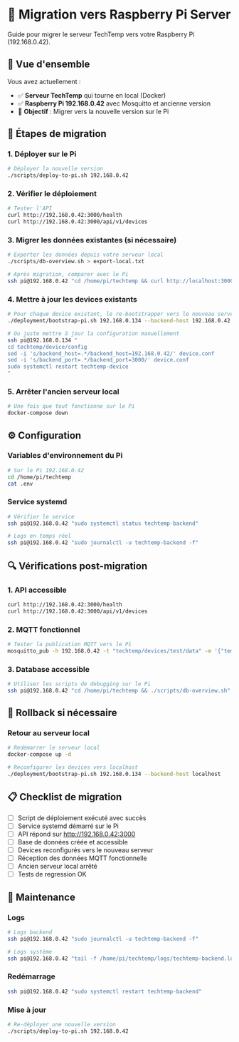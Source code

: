 # 🔄 Migration vers Raspberry Pi Server

Guide pour migrer le serveur TechTemp vers votre Raspberry Pi (192.168.0.42).

## 🎯 Vue d'ensemble

Vous avez actuellement :
- ✅ **Serveur TechTemp** qui tourne en local (Docker)
- ✅ **Raspberry Pi 192.168.0.42** avec Mosquitto et ancienne version
- 🎯 **Objectif** : Migrer vers la nouvelle version sur le Pi

## 🚀 Étapes de migration

### 1. Déployer sur le Pi
```bash
# Déployer la nouvelle version
./scripts/deploy-to-pi.sh 192.168.0.42
```

### 2. Vérifier le déploiement
```bash
# Tester l'API
curl http://192.168.0.42:3000/health
curl http://192.168.0.42:3000/api/v1/devices
```

### 3. Migrer les données existantes (si nécessaire)
```bash
# Exporter les données depuis votre serveur local
./scripts/db-overview.sh > export-local.txt

# Après migration, comparer avec le Pi
ssh pi@192.168.0.42 "cd /home/pi/techtemp && curl http://localhost:3000/api/v1/devices"
```

### 4. Mettre à jour les devices existants
```bash
# Pour chaque device existant, le re-bootstrapper vers le nouveau serveur
./deployment/bootstrap-pi.sh 192.168.0.134 --backend-host 192.168.0.42

# Ou juste mettre à jour la configuration manuellement
ssh pi@192.168.0.134 "
cd techtemp/device/config
sed -i 's/backend_host=.*/backend_host=192.168.0.42/' device.conf
sed -i 's/backend_port=.*/backend_port=3000/' device.conf
sudo systemctl restart techtemp-device
"
```

### 5. Arrêter l'ancien serveur local
```bash
# Une fois que tout fonctionne sur le Pi
docker-compose down
```

## ⚙️ Configuration

### Variables d'environnement du Pi
```bash
# Sur le Pi 192.168.0.42
cd /home/pi/techtemp
cat .env
```

### Service systemd
```bash
# Vérifier le service
ssh pi@192.168.0.42 "sudo systemctl status techtemp-backend"

# Logs en temps réel
ssh pi@192.168.0.42 "sudo journalctl -u techtemp-backend -f"
```

## 🔍 Vérifications post-migration

### 1. API accessible
```bash
curl http://192.168.0.42:3000/health
curl http://192.168.0.42:3000/api/v1/devices
```

### 2. MQTT fonctionnel
```bash
# Tester la publication MQTT vers le Pi
mosquitto_pub -h 192.168.0.42 -t "techtemp/devices/test/data" -m '{"temperature":20.5,"humidity":65.2}'
```

### 3. Database accessible
```bash
# Utiliser les scripts de debugging sur le Pi
ssh pi@192.168.0.42 "cd /home/pi/techtemp && ./scripts/db-overview.sh"
```

## 🚨 Rollback si nécessaire

### Retour au serveur local
```bash
# Redémarrer le serveur local
docker-compose up -d

# Reconfigurer les devices vers localhost
./deployment/bootstrap-pi.sh 192.168.0.134 --backend-host localhost
```

## 📋 Checklist de migration

- [ ] Script de déploiement exécuté avec succès
- [ ] Service systemd démarré sur le Pi
- [ ] API répond sur http://192.168.0.42:3000
- [ ] Base de données créée et accessible
- [ ] Devices reconfigurés vers le nouveau serveur
- [ ] Réception des données MQTT fonctionnelle
- [ ] Ancien serveur local arrêté
- [ ] Tests de regression OK

## 🔧 Maintenance

### Logs
```bash
# Logs backend
ssh pi@192.168.0.42 "sudo journalctl -u techtemp-backend -f"

# Logs système
ssh pi@192.168.0.42 "tail -f /home/pi/techtemp/logs/techtemp-backend.log"
```

### Redémarrage
```bash
ssh pi@192.168.0.42 "sudo systemctl restart techtemp-backend"
```

### Mise à jour
```bash
# Re-déployer une nouvelle version
./scripts/deploy-to-pi.sh 192.168.0.42
```
